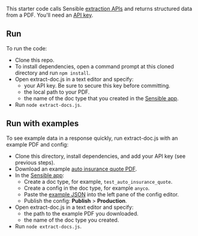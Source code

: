 This starter code calls Sensible [extraction APIs](https://docs.sensible.so/reference#extract-data-from-a-document) and returns structured data from a PDF. You'll need an [API key]([https://www.sensible.so/get-early-access](https://app.sensible.so/account/?t=api_keys)).


Run
---
To run the code:

- Clone this repo.
- To install dependencies, open a command prompt at this cloned directory and run `npm install`.
- Open extract-doc.js in a text editor and specify:
  - your API key. Be sure to secure this key before committing.
  - the local path to your PDF.
  - the name of the doc type that you created in the [Sensible app](https://app.sensible.so/).
- Run `node extract-docs.js`. 

Run with examples
----

To see example data in a response quickly, run extract-doc.js with an example PDF and config:

- Clone this directory, install dependencies, and add your API key (see previous steps).
- Download an example [auto insurance quote PDF](https://github.com/sensible-hq/sensible-docs/blob/main/readme-sync/assets/v0/pdfs/auto_insurance_anyco.pdf).
- In the [Sensible app](https://app.sensible.so/):
    - Create a doc type, for example, `test_auto_insurance_quote`.
    - Create a config in the doc type, for example `anyco`.
    - Paste the [example JSON](https://github.com/sensible-hq/sensible-docs/raw/main/readme-sync/assets/v0/json/anyco.json) into the left pane of the config editor.
    - Publish the config: **Publish** > **Production**. 
- Open extract-doc.js in a text editor and specify:
  - the path to the example PDF you downloaded.
  - the name of the doc type you created.
- Run `node extract-docs.js`. 


 
